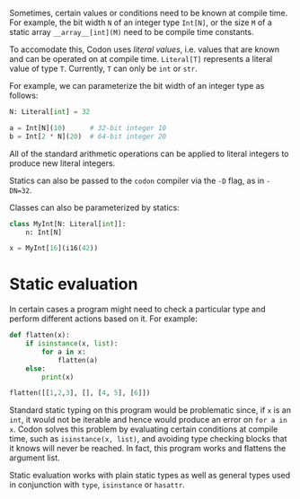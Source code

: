 Sometimes, certain values or conditions need to be known
at compile time. For example, the bit width `N` of an
integer type `Int[N]`, or the size `M` of a static array
`__array__[int](M)` need to be compile time constants.

To accomodate this, Codon uses *literal values*, i.e.
values that are known and can be operated on at compile
time. `Literal[T]` represents a literal value of type `T`.
Currently, `T` can only be `int` or `str`.

For example, we can parameterize the bit width of an
integer type as follows:

``` python
N: Literal[int] = 32

a = Int[N](10)      # 32-bit integer 10
b = Int[2 * N](20)  # 64-bit integer 20
```

All of the standard arithmetic operations can be applied
to literal integers to produce new literal integers.

Statics can also be passed to the `codon` compiler via the
`-D` flag, as in `-DN=32`.

Classes can also be parameterized by statics:

``` python
class MyInt[N: Literal[int]]:
    n: Int[N]

x = MyInt[16](i16(42))
```

# Static evaluation

In certain cases a program might need to check a particular
type and perform different actions based on it. For example:

``` python
def flatten(x):
    if isinstance(x, list):
        for a in x:
            flatten(a)
    else:
        print(x)

flatten([[1,2,3], [], [4, 5], [6]])
```

Standard static typing on this program would be problematic
since, if `x` is an `int`, it would not be iterable and hence
would produce an error on `for a in x`. Codon solves this problem
by evaluating certain conditions at compile time, such as
`isinstance(x, list)`, and avoiding type checking blocks that it
knows will never be reached. In fact, this program works and flattens
the argument list.

Static evaluation works with plain static types as well as general
types used in conjunction with `type`, `isinstance` or `hasattr`.

